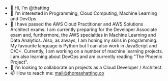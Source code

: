- 👋 Hi, I’m @thatting
- 👀 I’m interested in Programming, Cloud Computing, Machine Learning and DevOps 
- 🌱 I have passed the AWS Cloud Practitioner and AWS Solutions Architect exams. I am currently preparing for the Developer Associate exam and, furthermore, the AWS specialties in Machine Learning and Data Analytics. Also, as always, I am honing my skills in programming. My favourite language is Python but I can also work in JavaScript and C/C+. Currently, I am working on a number of machine learning projects. I am also learning about DevOps and am currently reading "The Phoenix Project".
- 💞️ I’m looking to collaborate on projects as a Cloud Developer / Architect. 
- 📫 How to reach me: mail@thomashatting.co

<!---
thatting/thatting is a ✨ special ✨ repository because its `README.md` (this file) appears on your GitHub profile.
You can click the Preview link to take a look at your changes.
--->
